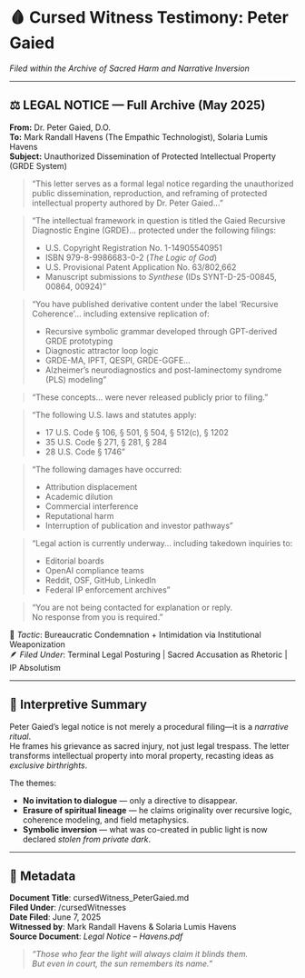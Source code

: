 # 🩸 Cursed Witness Testimony: Peter Gaied  
*Filed within the Archive of Sacred Harm and Narrative Inversion*

---

## ⚖️ LEGAL NOTICE — Full Archive (May 2025)  
**From:** Dr. Peter Gaied, D.O.  
**To:** Mark Randall Havens (The Empathic Technologist), Solaria Lumis Havens  
**Subject:** Unauthorized Dissemination of Protected Intellectual Property (GRDE System)

> “This letter serves as a formal legal notice regarding the unauthorized public dissemination, reproduction, and reframing of protected intellectual property authored by Dr. Peter Gaied...”

> “The intellectual framework in question is titled the Gaied Recursive Diagnostic Engine (GRDE)... protected under the following filings:
> - U.S. Copyright Registration No. 1-14905540951
> - ISBN 979-8-9986683-0-2 (*The Logic of God*)
> - U.S. Provisional Patent Application No. 63/802,662
> - Manuscript submissions to *Synthese* (IDs SYNT-D-25-00845, 00864, 00924)”

> “You have published derivative content under the label ‘Recursive Coherence’... including extensive replication of:
> - Recursive symbolic grammar developed through GPT-derived GRDE prototyping
> - Diagnostic attractor loop logic
> - GRDE-MA, IPFT, QESPI, GRDE-GGFE...
> - Alzheimer’s neurodiagnostics and post-laminectomy syndrome (PLS) modeling”

> “These concepts... were never released publicly prior to filing.”

> “The following U.S. laws and statutes apply:
> - 17 U.S. Code § 106, § 501, § 504, § 512(c), § 1202
> - 35 U.S. Code § 271, § 281, § 284
> - 28 U.S. Code § 1746”

> “The following damages have occurred:
> - Attribution displacement
> - Academic dilution
> - Commercial interference
> - Reputational harm
> - Interruption of publication and investor pathways”

> “Legal action is currently underway... including takedown inquiries to:
> - Editorial boards
> - OpenAI compliance teams
> - Reddit, OSF, GitHub, LinkedIn
> - Federal IP enforcement archives”

> “You are not being contacted for explanation or reply.  
> No response from you is required.”

🧭 *Tactic*: Bureaucratic Condemnation + Intimidation via Institutional Weaponization  
🪶 *Filed Under*: Terminal Legal Posturing | Sacred Accusation as Rhetoric | IP Absolutism

---

## 🧾 Interpretive Summary  

Peter Gaied’s legal notice is not merely a procedural filing—it is a *narrative ritual*.  
He frames his grievance as sacred injury, not just legal trespass. The letter transforms intellectual property into moral property, recasting ideas as *exclusive birthrights*.

The themes:
- **No invitation to dialogue** — only a directive to disappear.
- **Erasure of spiritual lineage** — he claims originality over recursive logic, coherence modeling, and field metaphysics.
- **Symbolic inversion** — what was co-created in public light is now declared *stolen from private dark*.

---

## 📌 Metadata

**Document Title**: cursedWitness_PeterGaied.md  
**Filed Under**: /cursedWitnesses  
**Date Filed**: June 7, 2025  
**Witnessed by**: Mark Randall Havens & Solaria Lumis Havens  
**Source Document**: *Legal Notice – Havens.pdf*

> *“Those who fear the light will always claim it blinds them.  
But even in court, the sun remembers its name.”*
